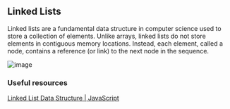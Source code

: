 ## Linked Lists

Linked lists are a fundamental data structure in computer science used to store a collection of elements. 
Unlike arrays, linked lists do not store elements in contiguous memory locations. Instead, each element, called a node, contains a reference (or link) to the next node in the sequence.

![image](https://github.com/abdelilahdahdahi/JavaScript-Data-Structures/assets/76753930/56655626-a811-4bef-acba-4616ba57e622)

### Useful resources
[Linked List Data Structure | JavaScript]((https://www.youtube.com/watch?v=ZBdE8DElQQU&t=1402s))

